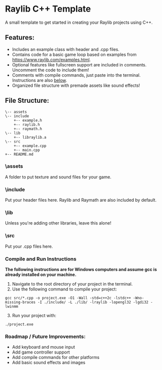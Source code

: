 # Raylib C++ Template

A small template to get started in creating your Raylib projects using C++. 

## Features:
- Includes an example class with header and .cpp files.
- Contains code for a basic game loop based on examples from https://www.raylib.com/examples.html.
- Optional features like fullscreen support are included in comments. Uncomment the code to include them!
- Comments with compile commands, just paste into the terminal. Instructions are also [below](#compile-and-run-instructions).
- Organized file structure with premade assets like sound effects!

## File Structure:
```
\-- assets
\-- include
    +-- example.h
    +-- raylib.h
    +-- raymath.h
\-- lib
    +-- libraylib.a
\-- src
    +-- example.cpp
    +-- main.cpp
+-- README.md
```
### \assets
A folder to put texture and sound files for your game.

### \include
Put your header files here. Raylib and Raymath are also included by default.

### \lib
Unless you're adding other libraries, leave this alone!

### \src
Put your .cpp files here.

### Compile and Run Instructions
**The following instructions are for Windows computers and assume gcc is already installed on your machine.**
1. Navigate to the root directory of your project in the terminal. 
2. Use the following command to compile your project:
```console
gcc src/*.cpp -o project.exe -O1 -Wall -std=c++2c -lstdc++ -Wno-missing-braces -I ./include/ -L ./lib/ -lraylib -lopengl32 -lgdi32 -lwinmm
```
3. Run your project with:
```console
./project.exe
```

### Roadmap / Future Improvements:
- Add keyboard and mouse input
- Add game controller support
- Add compile commands for other platforms
- Add basic sound effects and images